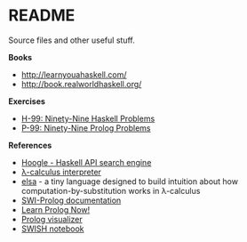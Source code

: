 # README

Source files and other useful stuff.

**Books**

 - http://learnyouahaskell.com/
 - http://book.realworldhaskell.org/

**Exercises**
 
 - [H-99: Ninety-Nine Haskell Problems](https://wiki.haskell.org/99_questions)
 - [P-99: Ninety-Nine Prolog Problems](https://sites.google.com/site/prologsite/prolog-problems)

**References**
 
 - [Hoogle - Haskell API search engine](https://www.haskell.org/hoogle/)
 - [λ-calculus interpreter](https://goo.gl/eBPIMU)
 - [elsa](https://github.com/ucsd-progsys/elsa) - a tiny language designed to build intuition about how computation-by-substitution works in λ-calculus
 - [SWI-Prolog documentation](http://www.swi-prolog.org/pldoc/man?section=builtin)
 - [Learn Prolog Now!](http://www.learnprolognow.org/lpnpage.php?pageid=online)
 - [Prolog visualizer](http://www.cdglabs.org/prolog/)
 - [SWISH notebook](http://swish.swi-prolog.org/example/examples.swinb)

